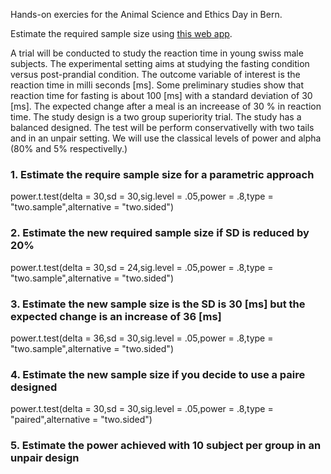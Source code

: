 Hands-on exercies for the Animal Science and Ethics Day in Bern. 

Estimate the required sample size using [this web app](http://powerandsamplesize.com/).

A trial will be conducted to study the reaction time in young swiss male subjects. The experimental setting aims at studying the fasting condition versus post-prandial condition. The outcome variable of interest is the reaction time in milli seconds [ms]. Some preliminary studies show that reaction time for fasting is about 100 [ms] with a standard deviation of 30 [ms]. The expected change after a meal is an increease of 30 % in reaction time. The study design is a two group superiority trial. The study has a balanced designed. The test will be perform conservativelly with two tails and in an unpair setting. We will use the classical levels of power and alpha (80% and 5% respectivelly.)


### 1. Estimate the require sample size for a parametric approach

power.t.test(delta = 30,sd = 30,sig.level = .05,power = .8,type = "two.sample",alternative = "two.sided")

### 2. Estimate the new required sample size if SD is reduced by 20%

power.t.test(delta = 30,sd = 24,sig.level = .05,power = .8,type = "two.sample",alternative = "two.sided")

### 3. Estimate the new sample size is the SD is 30 [ms] but the expected change is an increase of 36 [ms]

power.t.test(delta = 36,sd = 30,sig.level = .05,power = .8,type = "two.sample",alternative = "two.sided")

### 4. Estimate the new sample size if you decide to use a paire designed

power.t.test(delta = 30,sd = 30,sig.level = .05,power = .8,type = "paired",alternative = "two.sided")

### 5. Estimate the power achieved with 10 subject per group in an unpair design
